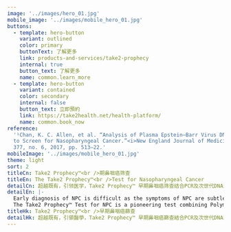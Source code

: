 ```yaml
---
image: '../images/hero_01.jpg'
mobile_image: '../images/mobile_hero_01.jpg'
buttons:
  - template: hero-button
    variant: outlined
    color: primary
    buttonText: 了解更多
    link: products-and-services/take2-prophecy
    internal: true
    button_text: 了解更多
    name: common.learn_more
  - template: hero-button
    variant: contained
    color: secondary
    internal: false
    button_text: 立即預約
    link: https://take2health.net/health-platform/
    name: common.book_now
reference:
  '¹Chan, K. C. Allen, et al. “Analysis of Plasma Epstein–Barr Virus DNA
  to Screen for Nasopharyngeal Cancer.”<i>New England Journal of Medicine</i>, vol.
  377, no. 6, 2017, pp. 513–22.'
mobileImage: '../images/mobile_hero_01.jpg'
theme: light
sort: 2
titleCn: Take2 Prophecy™<br />期鼻咽癌筛查
titleEn: The Take2 Prophecy™<br />Test for Nasopharyngeal Cancer
detailCn: 超越既有，引领医学，Take2 Prophecy™ 早期鼻咽癌筛查结合PCR及次世代DNA测序技术，能有效检测到早期鼻咽癌。数据显示，越早发现癌症，治疗的效果就会越好，而存活率也能大幅提升¹。早期鼻咽癌没有明显病征，许多患者未有及时检测，因而未能了解身体状况，错失治疗的黄金期。懂得准备，便没有跨不过的难关。
detailEn: |-
  Early diagnosis of NPC is difficult as the symptoms of NPC are subtle and non-specific. This often leads to delay in diagnosis and missing the golden opportunity of treatment. However, with the availability of the Take2 Prophecy™ Test for Nasopharyngeal Cancer (NPC), patients can now be more prepared and confident to overcome the uphill battle.
  The Take2 Prophecy™ Test for NPC is a pioneering test combining Polymerase Chain Reaction (PCR) and Next-generation Sequencing (NGS) technologies. It is clinically proven to deliver remarkably accurate and reliable results for early NPC detection. Extensive research indicates that early diagnosis could enable more effective treatments, hence the survival rate is increased1. Let’s get tested and start taking control of your health!
titleHk: Take2 Prophecy™<br />早期鼻咽癌篩查
detailHk: 超越既有，引領醫學，Take2 Prophecy™ 早期鼻咽癌篩查結合PCR及次世代DNA測序技術，能有效檢測到早期鼻咽癌。數據顯示，越早發現癌症，治療的效果就會越好，而存活率也能大幅提升¹。早期鼻咽癌沒有明顯病徵，許多患者未有及時檢測，因而未能了解身體狀況，錯失治療的黃金期。懂得準備，便沒有跨不過的難關。
---
```

